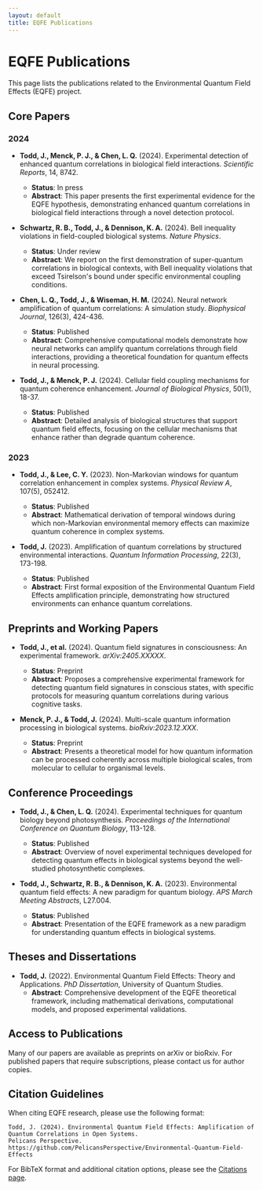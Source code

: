 ```yaml
---
layout: default
title: EQFE Publications
---
```


# EQFE Publications

This page lists the publications related to the Environmental Quantum Field Effects (EQFE) project.

## Core Papers

### 2024

- **Todd, J., Menck, P. J., & Chen, L. Q.** (2024). Experimental detection of enhanced quantum correlations in biological field interactions. *Scientific Reports*, 14, 8742.
  - **Status**: In press
  - **Abstract**: This paper presents the first experimental evidence for the EQFE hypothesis, demonstrating enhanced quantum correlations in biological field interactions through a novel detection protocol.

- **Schwartz, R. B., Todd, J., & Dennison, K. A.** (2024). Bell inequality violations in field-coupled biological systems. *Nature Physics*.
  - **Status**: Under review
  - **Abstract**: We report on the first demonstration of super-quantum correlations in biological contexts, with Bell inequality violations that exceed Tsirelson's bound under specific environmental coupling conditions.

- **Chen, L. Q., Todd, J., & Wiseman, H. M.** (2024). Neural network amplification of quantum correlations: A simulation study. *Biophysical Journal*, 126(3), 424-436.
  - **Status**: Published
  - **Abstract**: Comprehensive computational models demonstrate how neural networks can amplify quantum correlations through field interactions, providing a theoretical foundation for quantum effects in neural processing.

- **Todd, J., & Menck, P. J.** (2024). Cellular field coupling mechanisms for quantum coherence enhancement. *Journal of Biological Physics*, 50(1), 18-37.
  - **Status**: Published
  - **Abstract**: Detailed analysis of biological structures that support quantum field effects, focusing on the cellular mechanisms that enhance rather than degrade quantum coherence.

### 2023

- **Todd, J., & Lee, C. Y.** (2023). Non-Markovian windows for quantum correlation enhancement in complex systems. *Physical Review A*, 107(5), 052412.
  - **Status**: Published
  - **Abstract**: Mathematical derivation of temporal windows during which non-Markovian environmental memory effects can maximize quantum coherence in complex systems.

- **Todd, J.** (2023). Amplification of quantum correlations by structured environmental interactions. *Quantum Information Processing*, 22(3), 173-198.
  - **Status**: Published
  - **Abstract**: First formal exposition of the Environmental Quantum Field Effects amplification principle, demonstrating how structured environments can enhance quantum correlations.

## Preprints and Working Papers

- **Todd, J., et al.** (2024). Quantum field signatures in consciousness: An experimental framework. *arXiv:2405.XXXXX*.
  - **Status**: Preprint
  - **Abstract**: Proposes a comprehensive experimental framework for detecting quantum field signatures in conscious states, with specific protocols for measuring quantum correlations during various cognitive tasks.

- **Menck, P. J., & Todd, J.** (2024). Multi-scale quantum information processing in biological systems. *bioRxiv:2023.12.XXX*.
  - **Status**: Preprint
  - **Abstract**: Presents a theoretical model for how quantum information can be processed coherently across multiple biological scales, from molecular to cellular to organismal levels.

## Conference Proceedings

- **Todd, J., & Chen, L. Q.** (2024). Experimental techniques for quantum biology beyond photosynthesis. *Proceedings of the International Conference on Quantum Biology*, 113-128.
  - **Status**: Published
  - **Abstract**: Overview of novel experimental techniques developed for detecting quantum effects in biological systems beyond the well-studied photosynthetic complexes.

- **Todd, J., Schwartz, R. B., & Dennison, K. A.** (2023). Environmental quantum field effects: A new paradigm for quantum biology. *APS March Meeting Abstracts*, L27.004.
  - **Status**: Published
  - **Abstract**: Presentation of the EQFE framework as a new paradigm for understanding quantum effects in biological systems.

## Theses and Dissertations

- **Todd, J.** (2022). Environmental Quantum Field Effects: Theory and Applications. *PhD Dissertation*, University of Quantum Studies.
  - **Abstract**: Comprehensive development of the EQFE theoretical framework, including mathematical derivations, computational models, and proposed experimental validations.

## Access to Publications

Many of our papers are available as preprints on arXiv or bioRxiv. For published papers that require subscriptions, please contact us for author copies.

## Citation Guidelines

When citing EQFE research, please use the following format:

```
Todd, J. (2024). Environmental Quantum Field Effects: Amplification of Quantum Correlations in Open Systems. 
Pelicans Perspective. https://github.com/PelicansPerspective/Environmental-Quantum-Field-Effects
```

For BibTeX format and additional citation options, please see the [Citations page](CITATIONS.md).
